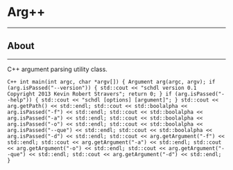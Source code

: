 # Arg++ #
-------------

## About ##
-----------

C++ argument parsing utility class.

`C++
int main(int argc, char *argv[])
{
    Argument arg(argc, argv);
    if (arg.isPassed("--version"))
    {
        std::cout << "schdl version 0.1 Copyright 2013 Kevin Robert Stravers";
        return 0;
    }
    if (arg.isPassed("--help"))
    {
        std::cout
            << "schdl [options] [argument]";
    }
    std::cout << arg.getPath() << std::endl;
    std::cout << std::boolalpha << arg.isPassed("-f") << std::endl;
    std::cout << std::boolalpha << arg.isPassed("-a") << std::endl;
    std::cout << std::boolalpha << arg.isPassed("-o") << std::endl;
    std::cout << std::boolalpha << arg.isPassed("--que") << std::endl;
    std::cout << std::boolalpha << arg.isPassed("-d") << std::endl;
    std::cout << arg.getArgument("-f") << std::endl;
    std::cout << arg.getArgument("-a") << std::endl;
    std::cout << arg.getArgument("-o") << std::endl;
    std::cout << arg.getArgument("--que") << std::endl;
    std::cout << arg.getArgument("-d") << std::endl;
}
`
